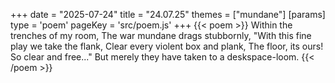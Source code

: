 +++
date = "2025-07-24"
title = "24.07.25"
themes = ["mundane"]
[params]
  type = 'poem'
  pageKey = 'src/poem.js'
+++
{{< poem >}}
Within the trenches of my room,
The war mundane drags stubbornly,
"With this fine play we take the flank,
Clear every violent box and plank,
The floor, its ours! So clear and free..."
But merely they have taken to a deskspace-loom.
{{< /poem >}}